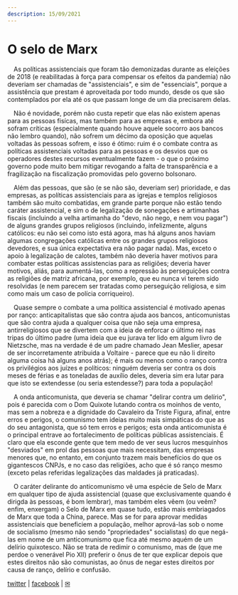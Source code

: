 ```yaml
---
description: 15/09/2021
---
```


# O selo de Marx

<p>&emsp;As políticas assistenciais que foram tão demonizadas durante as eleições de 2018 (e reabilitadas à força para compensar os efeitos da pandemia) não deveriam ser chamadas de "assistenciais", e sim de "essenciais", porque a assistência que prestam é aproveitada por todo mundo, desde os que são contemplados por ela até os que passam longe de um dia precisarem delas.</p>
<p>&emsp;Não é novidade, porém não custa repetir que elas não existem apenas para as pessoas fisícas, mas também para as empresas e, embora até sofram críticas (especialmente quando houve aquele socorro aos bancos não lembro quando), não sofrem um décimo da oposição que aquelas voltadas às pessoas sofrem, e isso é ótimo: ruim é o combate contra as políticas assistenciais voltadas para as pessoas e os desvios que os operadores destes recursos eventualmente fazem - o que o próximo governo pode muito bem mitigar revogando a falta de transparência e a fragilização na fiscalização promovidas pelo governo bolsonaro.</p>
<p>&emsp;Além das pessoas, que são (e se não são, deveriam ser) prioridade, e das empresas, as políticas assistenciais para as igrejas e templos religiosos também são muito combatidas, em grande parte porque não estão tendo caráter assistencial, e sim o de legalização de sonegações e artimanhas fiscais (incluindo a velha artimanha do "devo, não nego, e nem vou pagar") de alguns grandes grupos religiosos (incluindo, infelizmente, alguns católicos: eu não sei como isto está agora, mas há alguns anos haviam algumas congregações católicas entre os grandes grupos religiosos devedores, e sua única expectativa era não pagar nada). Mas, exceto o apoio à legalização de calotes, também não deveria haver motivos para combater estas políticas assistencias para as religiões; deveria haver motivos, aliás, para aumentá-las, como a repressão às perseguições contra as religiões de matriz africana, por exemplo, que eu nunca vi terem sido resolvidas (e nem parecem ser tratadas como perseguição religiosa, e sim como mais um caso de polícia corriqueiro).</p>
<p>&emsp;Quase sempre o combate a uma política assistencial é motivado apenas por ranço: anticapitalistas que são contra ajuda aos bancos, anticomunistas que são contra ajuda a qualquer coisa que não seja uma empresa, antirreligiosos que se divertem com a ideia de enforcar o último rei nas tripas do último padre (uma ideia que eu jurava ter lido em algum livro de Nietzsche, mas na verdade é de um padre chamado Jean Meslier, apesar de ser incorretamente atribuida a Voltaire - parece que eu não li direito alguma coisa há alguns anos atrás); é mais ou menos como o ranço contra os privilégios aos juízes e políticos: ninguém deveria ser contra os dois meses de férias e as toneladas de auxílio deles, deveria sim era lutar para que isto se extendesse (ou seria estendesse?) para toda a população!</p>
<p>&emsp;A onda anticomunista, que deveria se chamar "delirar contra um delírio", pois é parecida com o Dom Quixote lutando contra os moinhos de vento, mas sem a nobreza e a dignidade do Cavaleiro da Triste Figura, afinal, entre erros e perigos, o comunismo tem ideias muito mais simpáticas do que as do seu antagonista, que só tem erros e perigos; esta onda anticomunista é o principal entrave ao fortalecimento de políticas públicas assistenciais. É claro que ela esconde gente que tem medo de ver seus lucros mesquinhos "desviados" em prol das pessoas que mais necessitam, das empresas menores que, no entanto, em conjunto trazem mais benefícios do que os gigantescos CNPJs, e no caso das religiões, acho que é só ranço mesmo (exceto pelas referidas legalizações das maldades já praticadas).</p>
<p>&emsp;O caráter delirante do anticomunismo vê uma espécie de Selo de Marx em qualquer tipo de ajuda assistencial (quase que exclusivamente quando é dirigda às pessoas, é bom lembrar), mas também eles vêem (ou veêm? enfim, enxergam) o Selo de Marx em quase tudo, estão mais embriagados de Marx que toda a China, parece. Mas se for para aprovar medidas assistenciais que beneficiem a população, melhor aprová-las sob o nome de socialismo (mesmo não sendo "propriedades" socialistas) do que negá-las em nome de um anticomunismo que fica até mesmo aquém de um delírio quixotesco. Não se trata de redimir o comunismo, mas de (que me perdoe o venerável Pio XII) preferir o ônus de ter que explicar depois que estes direitos não são comunistas, ao ônus de negar estes direitos por causa de ranço, delírio e confusão.</p>

[twitter](https://twitter.com/mrclmlt) | [facebook](https://www.facebook.com/mrclmlt) | [✉](mailto:mrclmlt@gmail.com)
